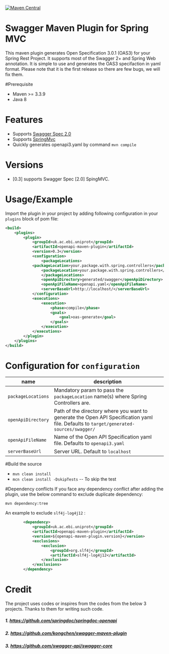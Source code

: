 [![Maven Central](https://maven-badges.herokuapp.com/maven-central/uk.ac.ebi.uniprot/openapi-maven-plugin/badge.svg?style=plastic)](https://maven-badges.herokuapp.com/maven-central/uk.ac.ebi.uniprot/openapi-maven-plugin)

# Swagger Maven Plugin for Spring MVC

This maven plugin generates Open Specification 3.0.1 (OAS3) for your Spring Rest Project. It supports most of the Swagger 2+ and Spring Web annotation. It is simple to use and generates the OAS3 specifaction in yaml format. Please note that it is the first release so there are few bugs, we will fix them.    

#Prerequisite
* Maven >= 3.3.9
* Java 8

# Features

* Supports [Swagger Spec 2.0](https://github.com/swagger-api/swagger-spec/blob/master/versions/2.0.md)
* Supports [SpringMvc](http://docs.spring.io/spring/docs/current/spring-framework-reference/html/mvc.html)
* Quickly generates  openapi3.yaml by command `mvn compile`

# Versions
- [0.3] supports Swagger Spec [2.0] SpingMVC.


# Usage/Example
Import the plugin in your project by adding following configuration in your `plugins` block of pom file:


```xml
<build>
    <plugins>
        <plugin>
            <groupId>uk.ac.ebi.uniprot</groupId>
            <artifactId>openapi-maven-plugin</artifactId>
            <version>0.3</version>
            <configuration>
                <packageLocations>
			<packageLocation>your.package.with.spring.controllers</packageLocation>
	        	<packageLocation>your.package.with.spring.controllers</packageLocation>
                </packageLocations>
                <openApiDirectory>generated/swagger</openApiDirectory>
                <openApiFileName>openapi.yaml</openApiFileName>
                <serverBaseUrl>http://localhost/</serverBaseUrl>
            </configuration>
            <executions>
                <execution>
                    <phase>compile</phase>
                    <goals>
                        <goal>oas-generate</goal>
                    </goals>
                </execution>
            </executions>
        </plugin>
    </plugins>
</build>
```

# Configuration for `configuration`

| **name** | **description** |
|------------------------|------------------------------------------------------------------------------------------------------------------------------------------------------------------------------------------------------------------------------|
| `packageLocations` | Mandatory param to pass the `packageLocation` name(s) where Spring Controllers are.  |
| `openApiDirectory` | Path of the directory where you want to generate the Open API Specification yaml file. Defaults to `target/generated-sources/swagger/` |
| `openApiFileName` | Name of the Open API Specification yaml file. Defaults to `openapi3.yaml` |
| `serverBaseUrl` | Server URL. Default to `localhost` |

#Build the source 
* `mvn clean install`
* `mcn clean install -DskipTests` -- To skip the test

#Dependency conflicts 
If you face any dependency conflict after adding the plugin, use the below command to exclude duplicate dependency:

`mvn dependency:tree`

An example to exclude `slf4j-log4j12` :

```xml
        <dependency>
            <groupId>uk.ac.ebi.uniprot</groupId>
            <artifactId>openapi-maven-plugin</artifactId>
            <version>${openapi-maven-plugin.version}</version>
            <exclusions>
                <exclusion>
                    <groupId>org.slf4j</groupId>
                    <artifactId>slf4j-log4j12</artifactId>
                </exclusion>
            </exclusions>
        </dependency>
```

# Credit
The project uses codes or inspires from the codes from the below 3 projects. Thanks to them for writing such code.

##### 1.  https://github.com/springdoc/springdoc-openapi
##### 2.  https://github.com/kongchen/swagger-maven-plugin
##### 3.  https://github.com/swagger-api/swagger-core


